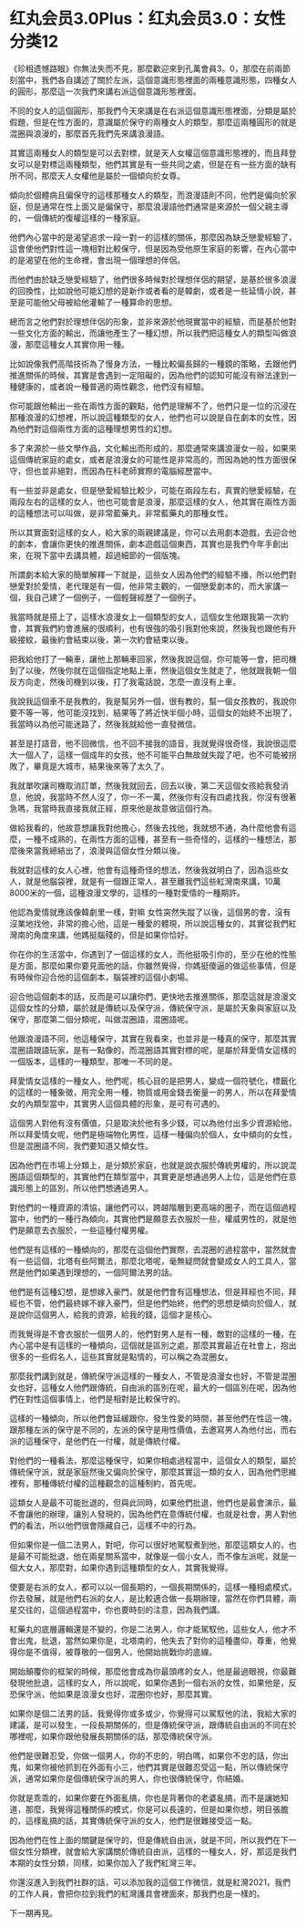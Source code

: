 # 红丸会员3.0Plus：红丸会员3.0：女性分类12

《珍相遗憾路眼》你無法失而不見，那麼歡迎來到孔萬會員3。0，那麼在前兩節刻當中，我們各自講述了關於左派，這個意識形態裡面的兩種意識形態，四種女人的圓形，那麼這一次我們來講右派這個意識形態裡面。

不同的女人的這個圓形，那我們今天來講是在右派這個意識形態裡面，分類是屬於假題，但是在性方面的，意識屬於保守的兩種女人的類型，那麼這兩種圓形的就是混圈與浪漫的，那麼首先我們先來講浪漫語。

其實這兩種女人的類型是可以去對標，就是天人女權這個意識形態裡的，而且拜登女可以是對標這兩種類型，他們其實是有一些共同之處，但是在有一些方面的缺有所不同，那麼天人女權他是屬於一個傾向於女尊。

傾向於個體病且偏保守的這樣那種女人的類型，而浪漫語則不同，他們是偏向於家庭，但是通常在性上面又是偏保守，那麼浪漫語他們通常是來源於一個父親主導的，一個傳統的復權這樣的一種家庭。

他們內心當中的是渴望追求一段一對一的這樣的關係，那麼因為缺乏戀愛經驗了，這會使他們對性這一塊相對比較保守，但是因為受他原生家庭的影響，在內心當中的是渴望在他的生命裡，會出現一個理想的伴侶。

而他們由於缺乏戀愛經驗了，他們很多時候對於理想伴侶的期望，是基於很多浪漫的回換性，比如說他可能幻想的是新作或者看的是韓劇，或者是一些延情小說，甚至是可能他父母被給他灌輸了一種算命的思想。

總而言之他們對於理想伴侶的形象，並非來源於他現實當中的經驗，而是基於他對一些文化方面的輸出，而讓他產生了一種幻想，所以我們把這種女人的類型叫做浪漫，那麼這種女人其實你用一種。

比如說像我們高階技術為了慢身方法，一種比較偏長歸的一種鏡的策略，去跟他們推進關係的時候，其實是會遇到一定阻礙的，因為他們的認知可能沒有辦法達到一種健康的，或者說一種普適的兩性觀念，他們沒有經驗。

你可能跟他輸出一些在兩性方面的觀點，他們是理解不了，他們只是一位的沉浸在那種浪漫的幻想裡，所以說這種類型的女人，他們也可以說是自在劇本的女性，因為他們對這個兩性方面的這種理想男性的幻想。

多了來源於一些文學作品，文化輸出而形成的，那麼通常來講浪漫女一般，如果來這個傳統家庭的處女，或者是浪漫女的可能性是非常高的，而因為她的性方面很保守，但也並非絕對，而因為在科老師實際的電腦經歷當中。

有一些並非是處女，但是戀愛經驗比較少，可能在兩段左右，真實的戀愛經驗，在兩段左右的這樣的女人，他也可能會是浪漫，那麼這樣的女人，他其實在兩性方面的這種想法可以叫做，是非常藍藥丸，非常藍藥丸的那種女性。

所以其實面對這樣的女人，給大家的兩親建議是，你可以去用劇本遊戲，去迎合他的劇本，會讓你更快的推進關係，劇本遊戲這個東西，其實也是我們今年手創出來，在現下當中去講具體，超過細節的一個版塊。

所謂劇本給大家的簡單解釋一下就是，這些女人因為他們的經驗不播，所以他們對戀愛對於愛情，老代理是有一個，他非常主觀的，一個戀愛劇本的，而大家講一個，我自己建了一個例子，一個輕聲經歷了一個例子。

我當時就是搭上了，這樣水浪漫女上一個類型的女人，這個女生他跟我第一次約會，其實我們約會進展的很順利，也有很強的吸引我對他來說，然後我也跟他有升級接紋，最後約會結束以後，第一次約會結束以後。

把我給他打了一輛車，讓他上那輛車回家，然後我說這個，你可能等一會，把司機到了以後，然後你就在這個指定地點上車，然後這個女生就走了，他就跟我朝一個反方向走，然後司機到以後，打了我電話說，怎麼一直沒有上車。

我說我這個車不是我教的，我是幫另外一個，很有教的，幫一個女孩教的，我說你要不等一等，他可能沒找到，結果等了將近快半個小時，這個女的始終不出現了，我當時以為他可能迷路了，然後我就給他一直發微信。

甚至是打語音，他不回微信，也不回不接我的語音，我就覺得很奇怪，我說很這麼大一個人了，這樣一個成年的女孩，他不可能平白無故就失蹤了吧，也不可能被拐敗了，畢竟是大城市，結果後來等了太久了。

我就單吹讓司機取消訂單，然後我就回去，回去以後，第二天這個女孩給我發消息，他說，我當時不然人沒了，你一不一萬，然後你有沒有四處找我，你沒有很著急嗎，我當時我直接我就正經，原來他是故意做這個行為。

做給我看的，他故意想讓我對他擔心，然後去找他，我就想不通，為什麼他會有這麼，一種不成熟的，在兩性方面的這種，甚至有一些奇怪的，這樣的一種想法，那麼後來當我總結出了，浪漫與這個女性分類以後。

我就對這樣的女人心裡，他會有這種奇怪的想法，然後我就明白了，因為這些女人，就是他腦袋裡，就是有一個跟正常人，甚至離我們這些紅灣南來講，10萬8000米的一個，這種浪漫文學的，這樣的一種對愛情的一種期許。

他認為愛情就應該像韓劇里一樣，對嘛 女性突然失蹤了以後，這個男的會，沒有沒業地找他，非常的擔心他，這是一種愛的體現，所以說這種女的，其實從我們紅灣南的角度來講，他媽挺腦殘的，但是如果你恰好。

你在你的生活當中，你遇到了一個這樣的女人，而他挺吸引你的，至少在他的性態是方面，那麼如果你要見面他的話，你雖然覺得，你媽挺傻逼的做這些事情，但是有時候你迎合他的這個劇本，腦袋裡的這個小劇場。

迎合他這個劇本的話，反而是可以讓你們，更快地去推進關係，那麼這就是浪漫文這個女性的分類，屬於就是傳統以及保守派，傳統保守派，是屬於天象與家庭以及保守，那麼第二個分類呢，叫做混圈語，混圈語呢。

他跟浪漫語不同，他這種保守，其實在我看來，也並非是一種真的保守，那麼其實混圈語跟語玩家，是有一點像的，而混圈語其實對標的呢，是屬於拜愛情女這樣的一個版本，這樣的一種類型，那唯一不同的是。

拜愛情女這樣的一種女人，他們呢，核心目的是把男人，變成一個符號化，標籤化的這樣的一種象徵，用完全用一種，物質或用金錢去衡量一的男人，所以在拜愛情女的內類型當中，其實男人這個具體的形象，是可有可遇的。

這個男人對他有沒有價值，只是取決於他有多少錢，可以為他付出多少資源給他，所以拜愛情女呢，他們是極端物化男性，這樣一種偏向於個人，女中傾向的女性，但是混圈語不同，我們要知道又傾女性。

因為他們在市場上分類上，是分類於家庭，也就是說衣服於傳統男權的，所以說混圈語這個類型的，其實他們在類型當中，其實更是想通過男人上位，這是他們在意識形態上的區別，所以他們想通過男人。

對他們的一種資源的清協，讓他們可以，跨越階層到更高端的圈子，而在這個過程當中，他們的一種行為傾向，其實他們是願意去衣服於一些，權威男性的，就是他們是願意去衣服於，一些這種付權男權。

他們是有這樣的一種傾向的，那麼在這個他們實際，去混圈的過程當中，當然就會有一些這個，北塔有些阿爾法，那麼北塔呢，毫無疑問就會變成女人的工具人，當然是他們如果遇到理想的，一個阿爾法男的話。

他們是有這種幻想，是想嫁入豪門，就是他們會有這種想法，但是拜經也不同，拜經也不管，他們最終嫁不嫁入豪門，但是他們始終，他們的思想是傾向於個人，就是說你這個男人，給我的資源，給我的錢，這個才是核心。

而我覺得是不會衣服於一個男人的，他們對男人是有一種，敵對的這樣的一種，在內心當中是有這樣的一種傾向，這個就是區別之處，那麼其實最近在社會上，抱出很多的一些假名人，這些其實就是點情的，可以稱之為混圈女。

那麼我們講到就是，傳統保守派這樣的一種女人，不管是浪漫女也好，不管是混圈女也好，這種女人他們跟傳統，自由派的區別在呢，最大的一個區別在呢，因為他們在對性這個事情上，他們是相對是比較保守的。

這樣的一種傾向，所以他們會延緩跟你，發生性愛的時間，甚至他們在性這一塊，跟那種左派的保守是不同的，左派的保守是用性價值，去邀寫男人為他付出，而右派的這種保守，是他們在一付權，就是傳統付權。

對他們的一種看法，那麼這種保守，如果你相處過程當中，這個女人的類型，屬於傳統保守派，就是家庭然後又偏向於保守，那麼其實這一類的女人，因為他們思維裡有，那種傳統付權的這種觀念的這種制約，首先呢。

這類女人是最不可能批退的，但與此同時，如果他們批退，他們也是最會演示，最不會讓他的辦理，讓別人發現的，因為他們在意傳統付權，也就是社會，男人對他們的看法，所以他們很會隱藏自己，這樣不中的行為。

但如果你是一個二法男人，對吧，你可以很好地駕馭煮到他，那麼這類女人的，也是最不可能批退，他在兩星關系當中，就像是一個小女人，而不像左派呢，就是一個大女人，那麼對，如果你遇到這種類型的女人，其實我覺得。

使要是右派的女人，都可以以一個長期的，一個長期關係的，這樣一種相處模式，你去發展，就是他們右派的女人，是比較適合做一長期辦理，當然在你們具體，兩星交往的，這個過程當中，你也要時刻的注意，因為我們講。

紅藥丸的底層邏輯還是不變的，你是二法男人，你才能駕馭他，這些女人，他才不會出鬼，批退，當然如果你是，北塔南的，他失去了對你的這種盡仰，尊重，他覺得你是不值得，被尊敬的一個男人，他開始挑戰你的底線。

開始顛覆你的框架的時候，那麼他會成為你最頭疼的女人，他是最過眼視，你最難發現他批退，這樣的女人，所以說呢，如果你遇到一個右派的女性，如果他是，反恐保守派，他如果是浪漫女也好，混圈你也好，那麼其實。

如果你是個二法男的話，我覺得你或多或少，你覺得可以駕馭他的法，我給大家的建議，是可以發生，一段長期關係的，但是傳統保守派，跟傳統自由派的不同在於哪裡呢，如果你跟他發展長期關係的話，那麼傳統保守派。

他們是很難忍受，你做一個男人，你的不忠的，明白嗎，如果你不忠的話，你出鬼，如果你被他抓到在外面有小三，他們其實是很難忍受這一點，所以傳統保守派，通常如果你是個傳統保守派的男人，你也很傳統保守，你結婚。

你就是乖乖的，如果你要在外面亂搞，你也是背著你的老婆亂搞，而不是讓她知道，那麼，我覺得這種關係的模式，你是可以長遠的，但是如果你想，明目張膽的，這樣亂搞的話，其實傳統保守派的女人，他們是很難接受這一點。

因為他們在性上面的關鍵是保守的，但是傳統自由派，就是不同，所以我們在下一個女性分類裡，就會給大家講關於傳統自由派，這樣的一種女人，好，那這是我們本期的女性分類，同樣，如果你加入了我們紅灣三年。

你還沒進入到我們社群的話，可以添加我的這個工作微信，就是紅灣2021，我們的工作人員，會把你拉到我們的紅灣護具會裡面來，那我們也是一樣的。

下一期再見。